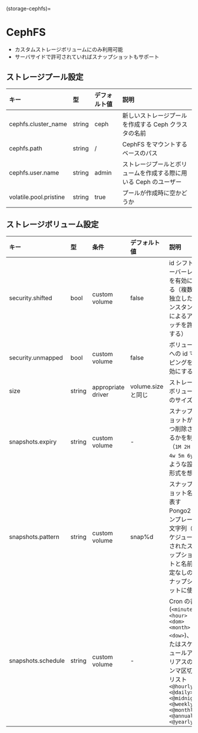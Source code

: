 (storage-cephfs)=
# CephFS

 - カスタムストレージボリュームにのみ利用可能
 - サーバサイドで許可されていればスナップショットもサポート

## ストレージプール設定
キー                   | 型     | デフォルト値 | 説明
:--                    | :---   | :------      | :----------
cephfs.cluster\_name   | string | ceph         | 新しいストレージプールを作成する Ceph クラスタの名前
cephfs.path            | string | /            | CephFS をマウントするベースのパス
cephfs.user.name       | string | admin        | ストレージプールとボリュームを作成する際に用いる Ceph のユーザー
volatile.pool.pristine | string | true         | プールが作成時に空かどうか

## ストレージボリューム設定
キー               | 型     | 条件               | デフォルト値       | 説明
:--                | :---   | :--------          | :------            | :----------
security.shifted   | bool   | custom volume      | false              | id シフトオーバーレイを有効にする（複数の独立したインスタンスによるアタッチを許可する）
security.unmapped  | bool   | custom volume      | false              | ボリュームへの id マッピングを無効にする
size               | string | appropriate driver | volume.size と同じ | ストレージボリュームのサイズ
snapshots.expiry   | string | custom volume      | -                  | スナップショットがいつ削除されるかを制御（`1M 2H 3d 4w 5m 6y` のような設定形式を想定）
snapshots.pattern  | string | custom volume      | snap%d             | スナップショット名を表す Pongo2 テンプレート文字列（スケジュールされたスナップショットと名前指定なしのスナップショットに使用）
snapshots.schedule | string | custom volume      | -                  | Cron の書式 (`<minute> <hour> <dom> <month> <dow>`)、またはスケジュールアイリアスのカンマ区切りリスト `<@hourly> <@daily> <@midnight> <@weekly> <@monthly> <@annually> <@yearly>`
